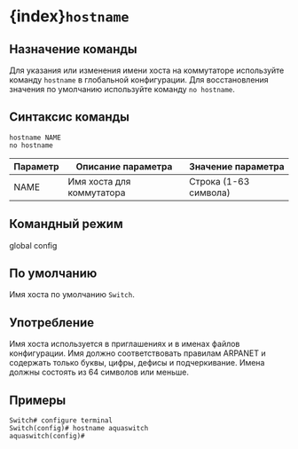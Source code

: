 # {index}`hostname`

## Назначение команды
Для указания или изменения имени хоста на коммутаторе используйте команду `hostname` в глобальной конфигурации. Для восстановления значения по умолчанию используйте команду `no hostname`.

## Синтаксис команды
```
hostname NAME
no hostname
```

| Параметр | Описание параметра      | Значение параметра          |
|----------|-------------------------|-----------------------------|
| NAME     | Имя хоста для коммутатора | Строка (1-63 символа)       |

## Командный режим
global config

## По умолчанию
Имя хоста по умолчанию `Switch`.

## Употребление
Имя хоста используется в приглашениях и в именах файлов конфигурации. Имя должно соответствовать правилам ARPANET и содержать только буквы, цифры, дефисы и подчеркивание. Имена должны состоять из 64 символов или меньше.

## Примеры
```console
Switch# configure terminal
Switch(config)# hostname aquaswitch
aquaswitch(config)#
```